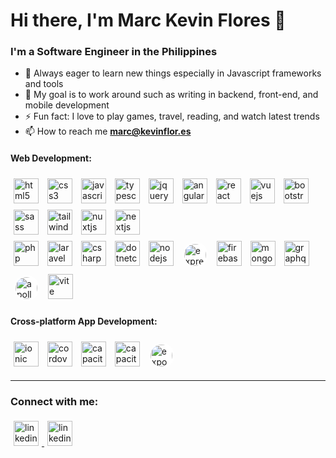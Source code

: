 # Hi there, I'm Marc Kevin Flores 👋

<h3 align="left">I'm a Software Engineer in the Philippines</h3>

- 🌱 Always eager to learn new things especially in Javascript frameworks and tools
- 🥅 My goal is to work around such as writing in backend, front-end, and mobile development
- ⚡ Fun fact: I love to play games, travel, reading, and watch latest trends
- 📫 How to reach me **marc@kevinflor.es**

<!-- <hr/>
<h3 align="left">Current Work:</h3>
<span><b>Position:</b>  Front-end developer</span>
<h4>Tech Stacks I worked on:</h4>
<p>
 <a href="https://angular.io" target="_blank" rel="noreferrer"> <img src="https://angular.io/assets/images/logos/angular/angular.svg" alt="angular" /> </a>
 <a href="https://reactjs.org/" target="_blank" rel="noreferrer"> <img src="https://cdn.jsdelivr.net/gh/devicons/devicon/icons/react/react-original.svg" alt="react" /> </a>
 <a href="https://vuejs.org/" target="_blank" rel="noreferrer"> <img src="https://cdn.jsdelivr.net/gh/devicons/devicon/icons/vuejs/vuejs-original.svg" alt="vuejs" /> </a>
</p>
<hr/> -->
<style>
  img{
    width: 40px;
    height: 40px;
    margin: 5px;
  }
  .rounded-bg-white{
    background-color: #fff;
    border-radius: 50%;
    padding: 3px;
    width: 35px;
    height: 35px;
  }
</style>
<h4 align="left">Web Development:</h4>
<p align="left"> <span> 
<img src="https://cdn.jsdelivr.net/gh/devicons/devicon/icons/html5/html5-original.svg" alt="html5" />
<img src="https://cdn.jsdelivr.net/gh/devicons/devicon/icons/css3/css3-original.svg" alt="css3" />
<img src="https://cdn.svgporn.com/logos/javascript.svg" alt="javascript" />
<img src="https://cdn.svgporn.com/logos/typescript-icon.svg" alt="typescript" />
<img src="https://cdn.jsdelivr.net/gh/devicons/devicon/icons/jquery/jquery-original.svg" alt="jquery" />
<img src="https://cdn.svgporn.com/logos/angular-icon.svg" alt="angular" />
<img src="https://cdn.svgporn.com/logos/react.svg" alt="react" />
<img src="https://cdn.svgporn.com/logos/vue.svg" alt="vuejs" />
<img src="https://cdn.svgporn.com/logos/bootstrap.svg" alt="bootstrap" />
<img src="https://cdn.svgporn.com/logos/sass.svg" alt="sass" />
<img src="https://cdn.svgporn.com/logos/tailwindcss-icon.svg" alt="tailwind" />
<img src="https://cdn.svgporn.com/logos/nuxt-icon.svg" alt="nuxtjs" />
<img src="https://cdn.svgporn.com/logos/nextjs-icon.svg" alt="nextjs" />
<br/>
<img src="https://cdn.svgporn.com/logos/php.svg" alt="php" />
<img src="https://cdn.svgporn.com/logos/laravel.svg" alt="laravel" />
<img src="https://cdn.svgporn.com/logos/c-sharp.svg" alt="csharp" />
<img src="https://cdn.svgporn.com/logos/dotnet.svg" alt="dotnetcore" />
<img src="https://cdn.svgporn.com/logos/nodejs-icon.svg" alt="nodejs" />
<img class="rounded-bg-white" src="https://cdn.svgporn.com/logos/express.svg" alt="express" />
<img src="https://cdn.svgporn.com/logos/firebase.svg" alt="firebase" />
<img src="https://cdn.svgporn.com/logos/mongodb-icon.svg" alt="mongodb" />
<img src="https://cdn.svgporn.com/logos/graphql.svg" alt="graphql" />
<img class="rounded-bg-white" src="https://cdn.svgporn.com/logos/apollostack.svg" alt="apollographql" />
<img src="https://cdn.svgporn.com/logos/vitejs.svg" alt="vite" />
</p>
 <h4>Cross-platform App Development:</h4>
<p align="left">
<img src="https://cdn.svgporn.com/logos/ionic-icon.svg" alt="ionic" />
<img src="https://cdn.svgporn.com/logos/cordova.svg" alt="cordova" />
<img src="https://cdn.svgporn.com/logos/capacitorjs-icon.svg" alt="capacitor" />
<img src="https://cdn.worldvectorlogo.com/logos/react-native-1.svg" alt="capacitor" />
<img class="rounded-bg-white" src="https://cdn.svgporn.com/logos/expo-icon.svg" alt="expo" />
  </p>
<hr/>
<h3>Connect with me:</h3>

<a href="https://kevinflor.es" target="_blank" rel="noreferrer"> <img src="https://cdn-icons-png.flaticon.com/512/3178/3178285.png" alt="linkedin" /> </a>
<a href="https://linkedin.com/in/marckevinflores" target="_blank" rel="noreferrer"> <img src="https://cdn.jsdelivr.net/gh/devicons/devicon/icons/linkedin/linkedin-original.svg" alt="linkedin" /> </a>
